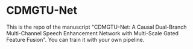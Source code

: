 # CDMGTU-Net
This is the repo of the manuscript 
"CDMGTU-Net: A Causal Dual-Branch  Multi-Channel Speech Enhancement Network with Multi-Scale Gated Feature Fusion".
You can train it with your own pipeline.